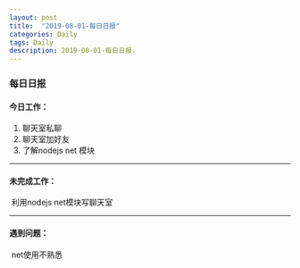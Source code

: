 ```yaml
---
layout: post
title:  "2019-08-01-每日日报"
categories: Daily
tags: Daily
description: 2019-08-01-每日日报.
---
```


### 每日日报

#### 今日工作：

1. 聊天室私聊
2. 聊天室加好友
3. 了解nodejs net 模块

---

#### 未完成工作：

​	利用nodejs net模块写聊天室

---

#### 遇到问题：

​	net使用不熟悉

​	